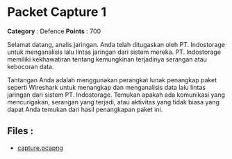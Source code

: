 # Packet Capture 1

**Category** : Defence
**Points** : 700

Selamat datang, analis jaringan. Anda telah ditugaskan oleh PT. Indostorage untuk menganalisis lalu lintas jaringan dari sistem mereka. PT. Indostorage memiliki kekhawatiran tentang kemungkinan terjadinya serangan atau kebocoran data.

Tantangan Anda adalah menggunakan perangkat lunak penangkap paket seperti Wireshark untuk menangkap dan menganalisis data lalu lintas jaringan dari sistem PT. Indostorage. Temukan apakah ada komunikasi yang mencurigakan, serangan yang terjadi, atau aktivitas yang tidak biasa yang dapat Anda temukan dari hasil penangkapan paket ini.

## Files : 
 - [capture.pcapng](./capture.pcapng)


